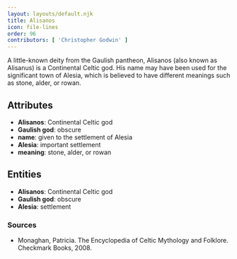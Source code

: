 ```yaml
---
layout: layouts/default.njk
title: Alisanos
icon: file-lines
order: 96
contributors: [ 'Christopher Godwin' ]
---
```

A little-known deity from the Gaulish pantheon, Alisanos (also known as Alisanus) is a Continental Celtic god. His name may have been used for the significant town of Alesia, which is believed to have different meanings such as stone, alder, or rowan.

## Attributes

- **Alisanos**: Continental Celtic god
- **Gaulish god**: obscure
- **name**: given to the settlement of Alesia
- **Alesia**: important settlement
- **meaning**: stone, alder, or rowan

## Entities

- **Alisanos**: Continental Celtic god
- **Gaulish god**: obscure
- **Alesia**: settlement

### Sources

- Monaghan, Patricia. The Encyclopedia of Celtic Mythology and Folklore. Checkmark Books, 2008.

